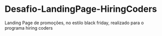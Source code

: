 # Desafio-LandingPage-HiringCoders
Landing Page de promoções, no estilo black friday, realizado para o programa hiring coders
